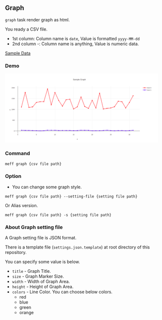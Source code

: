 ## Graph
`graph` task render graph as html.

You ready a CSV file.
* 1st column: Column name is `date`, Value is formatted `yyyy-MM-dd`
* 2nd column -: Column name is anything, Value is numeric data.

[Sample Data](../examples/sample.csv)

### Demo

![graph](./readme-graph.png)

### Command

```
meff graph {csv file path}
```


### Option
* You can change some graph style.

```
meff graph {csv file path} --setting-file {setting file path}
```

Or Alias version.

```
meff graph {csv file path} -s {setting file path}
```

### About Graph setting file
A Graph setting file is JSON format.

There is a template file (`settings.json.template`) at root directory of this repository.

You can specify some value is below.

* `title` - Graph Title.
* `size` - Graph Marker Size.
* `width` - Width of Graph Area.
* `height` - Height of Graph Area.
* `colors` - Line Color. You can choose below colors.
  * red
  * blue
  * green
  * orange
